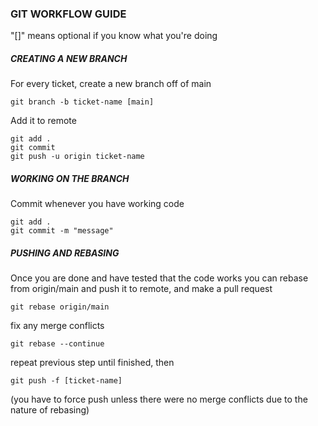 ### GIT WORKFLOW GUIDE
"[]" means optional if you know what you're doing

##### CREATING A NEW BRANCH
For every ticket, create a new branch off of main
```
git branch -b ticket-name [main]
```
Add it to remote
```
git add .
git commit
git push -u origin ticket-name
```

##### WORKING ON THE BRANCH
Commit whenever you have working code
```
git add .
git commit -m "message"
```

##### PUSHING AND REBASING
Once you are done and have tested that the code works
you can rebase from origin/main and push it to remote,
and make a pull request
```
git rebase origin/main
```
fix any merge conflicts
```
git rebase --continue
```
repeat previous step until finished, then
```
git push -f [ticket-name]
```
(you have to force push unless there were no merge conflicts 
due to the nature of rebasing)
